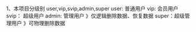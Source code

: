 1、本项目分级别 user,vip,svip,admin,super
  user: 普通用户
  vip: 会员用户
  svip： 超级用户
  admin: 管理用户      》仅逻辑删除数据、恢复数据
  super：超级管理用户  》可物理删除数据